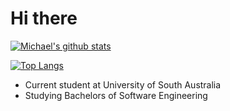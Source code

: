 # Hi there

[![Michael's github stats](https://github-readme-stats.vercel.app/api?username=wholikeel&count_private=true&show_icons=true)](https://github.com/wholikeel)

[![Top Langs](https://github-readme-stats.vercel.app/api/top-langs/?username=wholikeel&hide=php)](https://github.com/wholikeel)

- Current student at University of South Australia
- Studying Bachelors of Software Engineering

